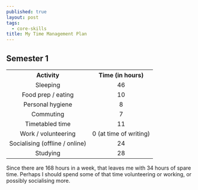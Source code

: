 ```yaml
---
published: true
layout: post
tags:
  - core-skills
title: My Time Management Plan
---
```

## Semester 1
<div>
<table width="100%" cellpadding="15" cellspacing="10" style="text-align: center;">
<tbody>
<tr>
<th>Activity</th>
<th>Time (in hours)</th>
</tr>
<tr>
<td>Sleeping</td>
<td>46</td>
</tr>
<tr class="gray">
<td>Food prep / eating</td>
<td>10</td>
</tr>
<tr>
<td>Personal hygiene</td>
<td>8</td>
</tr>
<tr class="gray">
<td>Commuting</td>
<td>7</td>
</tr>
<tr>
<td>Timetabled time</td>
<td>11</td>
</tr>
<tr class="gray">
<td>Work / volunteering</td>
<td>0 (at time of writing)</td>
</tr>
<tr>
<td>Socialising (offline / online)</td>
<td>24</td>
</tr>
<tr class="gray">
<td>Studying</td>
<td>28</td>
</tr>
</tbody>
</table>
</div>
Since there are 168 hours in a week, that leaves me with 34 hours of spare time. Perhaps I should spend some of that time volunteering or working, or possibly socialising more.